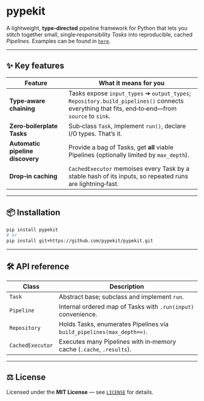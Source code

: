 # pypekit

A lightweight, **type‑directed** pipeline framework for Python that lets you stitch together small, single‑responsibility *Tasks* into reproducible, cached *Pipelines*. Examples can be found in [`here`](./examples).

---

## ✨ Key features

| Feature                          | What it means for you                                                                                                                          |
| -------------------------------- | ---------------------------------------------------------------------------------------------------------------------------------------------- |
| **Type‑aware chaining**          | Tasks expose `input_types` ➔ `output_types`; `Repository.build_pipelines()` connects everything that fits, end‑to‑end—from `source` to `sink`. |
| **Zero‑boilerplate Tasks**       | Sub‑class `Task`, implement `run()`, declare I/O types. That’s it.                                                                             |
| **Automatic pipeline discovery** | Provide a bag of Tasks, get **all** viable Pipelines (optionally limited by `max_depth`).                                                      |
| **Drop‑in caching**              | `CachedExecutor` memoises every Task by a stable hash of its inputs, so repeated runs are lightning‑fast.                                      |

---

## 📦 Installation

```bash
pip install pypekit
# or
pip install git+https://github.com/pypekit/pypekit.git
```

---

## 🛠 API reference

| Class            | Description                                                           |
| ---------------- | --------------------------------------------------------------------- |
| `Task`           | Abstract base; subclass and implement `run`.                          |
| `Pipeline`       | Internal ordered map of Tasks with `.run(input)` convenience.         |
| `Repository`     | Holds Tasks, enumerates Pipelines via `build_pipelines(max_depth=∞)`. |
| `CachedExecutor` | Executes many Pipelines with in‑memory cache (`.cache`, `.results`).  |

---

## ⚖️ License

Licensed under the **MIT License** — see [`LICENSE`](./LICENSE) for details.
